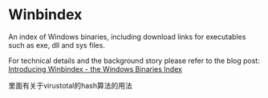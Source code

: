# Winbindex

An index of Windows binaries, including download links for executables such as exe, dll and sys files.

For technical details and the background story please refer to the blog post:
[Introducing Winbindex - the Windows Binaries Index](https://m417z.com/Introducing-Winbindex-the-Windows-Binaries-Index/)

里面有关于virustotal的hash算法的用法
